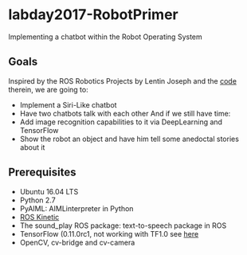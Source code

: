 # labday2017-RobotPrimer
Implementing a chatbot within the Robot Operating System

## Goals

Inspired by the ROS Robotics Projects by Lentin Joseph and the [code](https://github.com/qboticslabs/ros_robotics_projects) therein, we are going to:
* Implement a Siri-Like chatbot
* Have two chatbots talk with each other
And if we still have time:
* Add image recognition capabilities to it via DeepLearning and TensorFlow
* Show the robot an object and have him tell some anedoctal stories about it 

## Prerequisites

* Ubuntu 16.04 LTS
* Python 2.7
* PyAIML: AIMLinterpreter in Python
* [ROS Kinetic](http://wiki.ros.org/kinetic/Installation)
* The sound_play ROS package: text-to-speech package in ROS
* TensorFlow (0.11.0rc1, not working with TF1.0 see [here](https://github.com/qboticslabs/ros_robotics_projects/issues/4)
* OpenCV, cv-bridge and cv-camera


